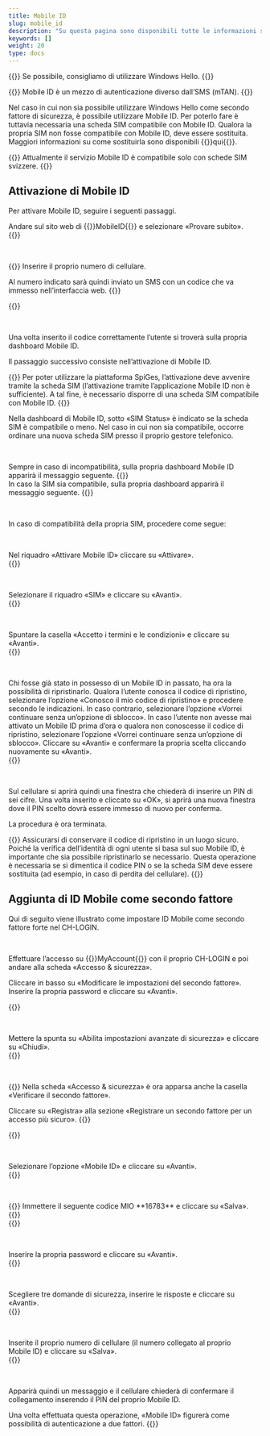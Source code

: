 ```yaml
---
title: Mobile ID
slug: mobile_id
description: "Su questa pagina sono disponibili tutte le informazioni sull’utilizzo di Mobile ID come secondo fattore di sicurezza."
keywords: []
weight: 20
type: docs
---
```


{{<alert color="warning">}}
Se possibile, consigliamo di utilizzare Windows Hello.
{{</alert>}}

{{<alert color="warning">}}
Mobile ID è un mezzo di autenticazione diverso dall’SMS (mTAN).
{{</alert>}}

Nel caso in cui non sia possibile utilizzare Windows Hello come secondo fattore di sicurezza, è possibile utilizzare Mobile ID. Per poterlo fare è tuttavia necessaria una scheda SIM compatibile con Mobile ID. Qualora la propria SIM non fosse compatibile con Mobile ID, deve essere sostituita. Maggiori informazioni su come sostituirla sono disponibili {{<link url="https://www.mobileid.ch/it/comessa-sim" newTab="true">}}qui{{</link>}}.

{{<alert color="info">}}
Attualmente il servizio Mobile ID è compatibile solo con schede SIM svizzere.
{{</alert>}}

## Attivazione di Mobile ID

Per attivare Mobile ID, seguire i seguenti passaggi.

<!-- 1ere paire de colonnes -->

<div class="two_column">

<div class="left_col">
<!-- First column content goes here -->
Andare sul sito web di {{<link url="https://www.mobileid.ch/it" newTab="true">}}MobileID{{</link>}} e selezionare «Provare subito».
</div>

<div class="right_col">
<!-- Second column content goes here -->
{{<insertImage image="mobile_id_it.png" description="MobileID" class="edge max-w-90">}} 
</div>

</div>

 

<!-- 2eme paire de colonnes -->

<div class="two_column">

<div class="left_col">
<!-- First column content goes here -->
{{<markdown>}}
Inserire il proprio numero di cellulare.

Al numero indicato sarà quindi inviato un SMS con un codice che va immesso nell’interfaccia web.
{{</markdown>}}
</div>

<div class="right_col">
<!-- Second column content goes here -->
{{<insertImage image="saisie_tel_it.png" description="Code SMS" class="edge max-w-90">}} 
</div>

</div>

 

Una volta inserito il codice correttamente l’utente si troverà sulla propria dashboard Mobile ID. 

Il passaggio successivo consiste nell’attivazione di Mobile ID.

{{<alert color="warning">}}
Per poter utilizzare la piattaforma SpiGes, l’attivazione deve avvenire tramite la scheda SIM (l’attivazione tramite l’applicazione Mobile ID non è sufficiente). A tal fine, è necessario disporre di una scheda SIM compatibile con Mobile ID. 
{{</alert>}}

Nella dashboard di Mobile ID, sotto «SIM Status» è indicato se la scheda SIM è compatibile o meno. Nel caso in cui non sia compatibile, occorre ordinare una nuova scheda SIM presso il proprio gestore telefonico.

  

<!-- 3eme paire de colonnes -->

<div class="two_column">

<div class="left_col">
<!-- First column content goes here -->
Sempre in caso di incompatibilità, sulla propria dashboard Mobile ID apparirà il messaggio seguente.
{{<insertImage image="sim_incompatible_fr.png" description="Code SMS" class="edge max-w-90">}}  <!-- Image en français -->

</div>

<div class="right_col">
<!-- Second column content goes here -->
In caso la SIM sia compatibile, sulla propria dashboard apparirà il messaggio seguente.
{{<insertImage image="sim_compatible_fr.png" description="Code SMS" class="edge max-w-90">}}  <!-- Image en français -->
</div>

</div>

 

In caso di compatibilità della propria SIM, procedere come segue: 

 

<!-- 4eme paire de colonnes -->

<div class="two_column">

<div class="left_col">
<!-- First column content goes here -->
Nel riquadro «Attivare Mobile ID» cliccare su «Attivare».
</div>

<div class="right_col">
<!-- Second column content goes here -->
{{<insertImage image="activer_mobile_id.png" description="activer MobileID" class="edge max-w-90">}}  <!-- Image en français -->
</div>

</div>

 

<!-- 5eme paire de colonnes -->

<div class="two_column">

<div class="left_col">
<!-- First column content goes here -->
Selezionare il riquadro «SIM» e cliccare su «Avanti».
</div>

<div class="right_col">
<!-- Second column content goes here -->
{{<insertImage image="choix_sim.png" description="Choix carte SIM" class="edge max-w-90">}}  <!-- Image en français -->
</div>

</div>

 

<!-- 4eme paire de colonnes -->

<div class="two_column">

<div class="left_col">
<!-- First column content goes here -->
Spuntare la casella «Accetto i termini e le condizioni» e cliccare su «Avanti».
</div>

<div class="right_col">
<!-- Second column content goes here -->
{{<insertImage image="cond_utilisation_fr.png" description="Conditions d'utilisation" class="edge max-w-90">}}  <!-- Image en français -->
</div>

</div>

 

<!-- 4eme paire de colonnes -->

<div class="two_column">

<div class="left_col">
<!-- First column content goes here -->
Chi fosse già stato in possesso di un Mobile ID in passato, ha ora la possibilità di ripristinarlo. Qualora l’utente conosca il codice di ripristino, selezionare l’opzione «Conosco il mio codice di ripristino» e procedere secondo le indicazioni. In caso contrario, selezionare l’opzione «Vorrei continuare senza un’opzione di sblocco». In caso l’utente non avesse mai attivato un Mobile ID prima d’ora o qualora non conoscesse il codice di ripristino, selezionare l’opzione «Vorrei continuare senza un’opzione di sblocco». Cliccare su «Avanti» e confermare la propria scelta cliccando nuovamente su «Avanti».
</div>

<div class="right_col">
<!-- Second column content goes here -->
{{<insertImage image="choix_recup.png" description="Possibilité récupération" class="edge max-w-90">}}  <!-- Image en français -->
</div>

</div>

 

Sul cellulare si aprirà quindi una finestra che chiederà di inserire un PIN di sei cifre. Una volta inserito e cliccato su «OK», si aprirà una nuova finestra dove il PIN scelto dovrà essere immesso di nuovo per conferma.

La procedura è ora terminata.

{{<alert color="warning">}}
Assicurarsi di conservare il codice di ripristino in un luogo sicuro. Poiché la verifica dell’identità di ogni utente si basa sul suo Mobile ID, è importante che sia possibile ripristinarlo se necessario. Questa operazione è necessaria se si dimentica il codice PIN o se la scheda SIM deve essere sostituita (ad esempio, in caso di perdita del cellulare).
{{</alert>}}

## Aggiunta di ID Mobile come secondo fattore

Qui di seguito viene illustrato come impostare ID Mobile come secondo fattore forte nel CH-LOGIN.
<!-- Wenn Sie bereits einen (schwachen) Zweitfaktor (mTAN) haben, wird empfohlen diesen zuerst zu entfernen. Klicken Sie dazu in der Kachel Mobile-Nummer (mTAN) auf Entfernen. Danach können Sie der oben erwähnten Anleitung folgen um die Mobile ID als (starken) Zweitfaktor zu registrieren. -->


 

<!-- 1ere paire de colonnes -->

<div class="two_column">

<div class="left_col">
<!-- First column content goes here -->
<p> Effettuare l’accesso su {{<link url="https://www.myaccount.eiam.admin.ch/" newTab="true">}}MyAccount{{</link>}} con il proprio CH-LOGIN e poi andare alla scheda «Accesso & sicurezza». </p>

<p> Cliccare in basso su «Modificare le impostazioni del secondo fattore». Inserire la propria password e cliccare su «Avanti». </p>
</div>

<div class="right_col">
<!-- Second column content goes here -->
{{<insertImage image="modif_parametres_it.png" description="modification paramètres" class="edge max-w-90">}} 
</div>

</div>

  

<!-- 2eme paire de colonnes -->

<div class="two_column">

<div class="left_col">
<!-- First column content goes here -->
Mettere la spunta su «Abilita impostazioni avanzate di sicurezza» e cliccare su «Chiudi».
</div>

<div class="right_col">
<!-- Second column content goes here -->
{{<insertImage image="activation_param_it.png" description="Activation paramètres avancés" class="edge max-w-90">}} 
</div>

</div>

  

<!-- 3eme paire de colonnes -->

<div class="two_column">

<div class="left_col">
<!-- First column content goes here -->
{{<markdown>}}
Nella scheda «Accesso & sicurezza» è ora apparsa anche la casella «Verificare il secondo fattore».

Cliccare su «Registra» alla sezione «Registrare un secondo fattore per un accesso più sicuro».
{{</markdown>}}
</div>

<div class="right_col">
<!-- Second column content goes here -->
{{<insertImage image="ajout_facteur_it.png" description="ajout second facteur" class="edge max-w-90">}} 
</div>

</div>

  

<!-- 4eme paire de colonnes -->

<div class="two_column">

<div class="left_col">
<!-- First column content goes here -->
Selezionare l’opzione «Mobile ID» e cliccare su «Avanti».
</div>

<div class="right_col">
<!-- Second column content goes here -->
{{<insertImage image="choix_mobileid_it.png" description="ajout second facteur" class="edge max-w-90">}} 
</div>

</div>

  

<!-- 5eme paire de colonnes -->

<div class="two_column">

<div class="left_col">
<!-- First column content goes here -->
{{<markdown>}}
Immettere il seguente codice MIO **16783** e cliccare su «Salva».
{{</markdown>}}
</div>

<div class="right_col">
<!-- Second column content goes here -->
{{<insertImage image="code_mio_it.png" description="ajout second facteur" class="edge max-w-90">}} 
</div>

</div>

  

<!-- 6eme paire de colonnes -->

<div class="two_column">

<div class="left_col">
<!-- First column content goes here -->
Inserire la propria password e cliccare su «Avanti».
</div>

<div class="right_col">
<!-- Second column content goes here -->
{{<insertImage image="mot_de_passe.png" description="Mot de passe" class="edge max-w-90">}} 
</div>

</div>

  

<!-- 7eme paire de colonnes -->

<div class="two_column">

<div class="left_col">
<!-- First column content goes here -->
Scegliere tre domande di sicurezza, inserire le risposte e cliccare su «Avanti».
</div>

<div class="right_col">
<!-- Second column content goes here -->
{{<insertImage image="questions_secu.png" description="ajout questions sécurité" class="edge max-w-90">}} 
</div>

</div>

 

<!-- 8eme paire de colonnes -->

<div class="two_column">

<div class="left_col">
<!-- First column content goes here -->
Inserite il proprio numero di cellulare (il numero collegato al proprio Mobile ID) e cliccare su «Salva».
</div>

<div class="right_col">
<!-- Second column content goes here -->
{{<insertImage image="saisie_tel_it.png" description="ajout second facteur" class="edge max-w-90">}} 
</div>

</div>

 

Apparirà quindi un messaggio e il cellulare chiederà di confermare il collegamento inserendo il PIN del proprio Mobile ID. 

Una volta effettuata questa operazione, «Mobile ID» figurerà come possibilità di autenticazione a due fattori.
{{<insertImage image="mobileid_present.png" description="ajout second facteur" class="edge max-w-90">}}
